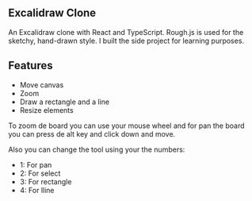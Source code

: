 ## Excalidraw Clone

An Excalidraw clone with React and TypeScript. Rough.js is used for the sketchy, hand-drawn style. I built the side project for learning purposes.

## Features

- Move canvas
- Zoom
- Draw a rectangle and a line
- Resize elements

To zoom de board you can use your mouse wheel and for pan the board you can press de alt key and click down and move.

Also you can change the tool using your the numbers:

- 1: For pan
- 2: For select
- 3: For rectangle
- 4: For lline
